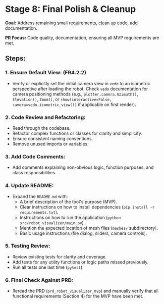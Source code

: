 # Stage 8: Final Polish & Cleanup
**Goal:** Address remaining small requirements, clean up code, add documentation.

**PR Focus:** Code quality, documentation, ensuring all MVP requirements are met.
## **Steps:**
### 1. **Ensure Default View:** (FR4.2.2)
- Verify or explicitly set the initial camera view in `vedo` to an isometric perspective after loading the robot. Check `vedo` documentation for camera positioning methods (e.g., `plotter.camera.Azimuth()`, `Elevation()`, `Zoom()`, or `show(interactive=False, camera=vedo.isometric_view())` if applicable on first render).
### 2. **Code Review and Refactoring:**
- Read through the codebase.
- Refactor complex functions or classes for clarity and simplicity.
- Ensure consistent naming conventions.
- Remove unused imports or variables.
### 3. **Add Code Comments:**
- Add comments explaining non-obvious logic, function purposes, and class responsibilities.
### 4. **Update README:**
- Expand the `README.md` with:
    - A brief description of the tool's purpose (MVP).
    - Clear instructions on how to install dependencies (`pip install -r requirements.txt`).
    - Instructions on how to run the application (`python src/robot_visualizer/main.py`).
    - Mention the expected location of mesh files (`meshes/` subdirectory).
    - Basic usage instructions (file dialog, sliders, camera controls).
### 5. **Testing Review:**
- Review existing tests for clarity and coverage.
- Add tests for any utility functions or logic paths missed previously.
- Run all tests one last time (`pytest`).
### 6. **Final Check Against PRD:**
- Reread the PRD (`prd_robot_visualizer_mvp`) and manually verify that all functional requirements (Section 4) for the MVP have been met.